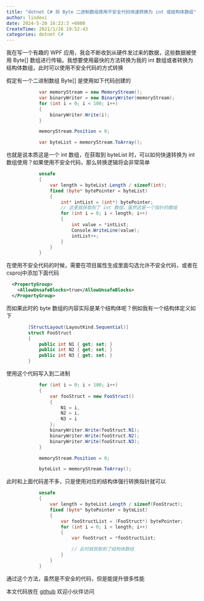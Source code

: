 ```yaml
---
title: "dotnet C# 将 Byte 二进制数组使用不安全代码快速转换为 int 或结构体数组"
author: lindexi
date: 2024-5-20 16:22:3 +0800
CreateTime: 2021/1/26 19:52:43
categories: dotnet C#
---
```


我在写一个有趣的 WPF 应用，我会不断收到从硬件发过来的数据，这些数据被使用 Byte[] 数组进行传输。我想要使用最快的方法转换为我的 int 数组或者转换为结构体数组，此时可以使用不安全代码的方式转换

<!--more-->


<!-- CreateTime:2021/1/26 19:52:43 -->

<!-- 发布 -->

假定有一个二进制数组 Byte[] 是使用如下代码创建的

```csharp
            var memoryStream = new MemoryStream();
            var binaryWriter = new BinaryWriter(memoryStream);
            for (int i = 0; i < 100; i++)
            {
                binaryWriter.Write(i);
            }

            memoryStream.Position = 0;

            var byteList = memoryStream.ToArray();
```

也就是说本质这是一个 int 数组，在获取到 byteList 时，可以如何快速转换为 int 数组使用？如果使用不安全代码，那么转换逻辑将会非常简单

```csharp
            unsafe
            {
                var length = byteList.Length / sizeof(int);
                fixed (byte* bytePointer = byteList)
                {
                    int* intList = (int*) bytePointer;
                    // 这里就获取到了 int 数组，虽然这是一个指针的数组
                    for (int i = 0; i < length; i++)
                    {
                        int value = *intList;
                        Console.WriteLine(value);
                        intList++;
                    }
                }
            }
```

在使用不安全代码的时候，需要在项目属性生成里面勾选允许不安全代码，或者在csproj中添加下面代码

```xml
  <PropertyGroup>
    <AllowUnsafeBlocks>true</AllowUnsafeBlocks>
  </PropertyGroup>
```

而如果此时的 byte 数组的内容实际是某个结构体呢？例如我有一个结构体定义如下

```csharp
        [StructLayout(LayoutKind.Sequential)]
        struct FooStruct
        {
            public int N1 { get; set; }
            public int N2 { get; set; }
            public int N3 { get; set; }
        }
```

使用这个代码写入到二进制

```csharp
            for (int i = 0; i < 100; i++)
            {
                var fooStruct = new FooStruct()
                {
                    N1 = i,
                    N2 = i,
                    N3 = i
                };
                binaryWriter.Write(fooStruct.N1);
                binaryWriter.Write(fooStruct.N2);
                binaryWriter.Write(fooStruct.N3);
            }

            memoryStream.Position = 0;

            byteList = memoryStream.ToArray();
```

此时和上面代码差不多，只是使用对应的结构体强行转换指针就可以

```csharp
            unsafe
            {
                var length = byteList.Length / sizeof(FooStruct);
                fixed (byte* bytePointer = byteList)
                {
                    var fooStructList = (FooStruct*) bytePointer;
                    for (int i = 0; i < length; i++)
                    {
                        var fooStruct = *fooStructList;

                        // 此时就获取到了结构体数组
                    }
                }
            }
```

通过这个方法，虽然是不安全的代码，但是能提升很多性能

本文代码放在 [github](https://github.com/lindexi/lindexi_gd/tree/f897f444/LawdalenaLifearjanugear ) 欢迎小伙伴访问


